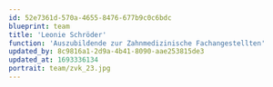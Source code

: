 ```yaml
---
id: 52e7361d-570a-4655-8476-677b9c0c6bdc
blueprint: team
title: 'Leonie Schröder'
function: 'Auszubildende zur Zahnmedizinische Fachangestellten'
updated_by: 8c9816a1-2d9a-4b41-8090-aae253815de3
updated_at: 1693336134
portrait: team/zvk_23.jpg
---
```

